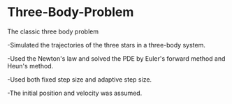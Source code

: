 # Three-Body-Problem

The classic three body problem

-Simulated the trajectories of the three stars in a three-body system.

-Used the Newton's law and solved the PDE by Euler's forward method and Heun's method.

-Used both fixed step size and adaptive step size.

-The initial position and velocity was assumed.
